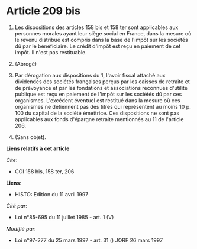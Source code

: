 # Article 209 bis

1. Les dispositions des articles 158 bis et 158 ter sont applicables aux personnes morales ayant leur siège social en France,
dans la mesure où le revenu distribué est compris dans la base de l'impôt sur les sociétés dû par le bénéficiaire. Le crédit
d'impôt est reçu en paiement de cet impôt. Il n'est pas restituable.

2. (Abrogé)

3. Par dérogation aux dispositions du 1, l'avoir fiscal attaché aux dividendes des sociétés françaises perçus par les caisses
de retraite et de prévoyance et par les fondations et associations reconnues d'utilité publique est reçu en paiement de
l'impôt sur les sociétés dû par ces organismes. L'excédent éventuel est restitué dans la mesure où ces organismes ne
détiennent pas des titres qui représentent au moins 10 p. 100 du capital de la société émettrice. Ces dispositions ne sont
pas applicables aux fonds d'épargne retraite mentionnés au 11 de l'article 206.

4. (Sans objet).

**Liens relatifs à cet article**

_Cite_:

  - CGI 158 bis, 158 ter, 206

**Liens**:

  - HISTO: Edition du 11 avril 1997

_Cité par_:

  - Loi n°85-695 du 11 juillet 1985 - art. 1 (V)

_Modifié par_:

  - Loi n°97-277 du 25 mars 1997 - art. 31 () JORF 26 mars 1997
